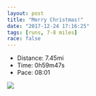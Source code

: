 ```yaml
---
layout: post
title: "Merry Christmas!"
date: "2017-12-24 17:16:25"
tags: [runs, 7-8 miles]
race: false
---
```

<ul>
 <li>Distance: 7.45mi</li>
 <li>Time: 0h59m47s</li>
 <li>Pace: 08:01</li>
</ul>

<img src='https://maps.googleapis.com/maps/api/staticmap?maptype=roadmap&path=enc:{zhwFxmcbMkINaFjCu~@~nBsGzQ}JlPyGjRkKvOsG|QeMtU_YlkAwBnAkFnSi_@pgBk@|H|P_z@l@JaCmAT}D{\{Jyw@{I_GrB_GrHZfBuFr@aGpJqFhVdBfAsDbMxIxH&key=AIzaSyC1MId7bFpkLXNAaYhBSTb8jLyiSqzbDtM&size=800x800&markers=color:yellow|label:S|40.68286,-73.91469&markers=color:green|label:F|40.733619999999995,-73.98418000000001'>
